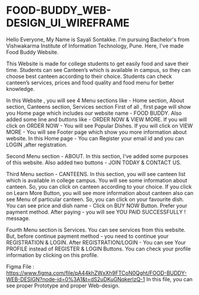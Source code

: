 # FOOD-BUDDY_WEB-DESIGN_UI_WIREFRAME
Hello Everyone, My Name is Sayali Sontakke. I'm pursuing Bachelor's from Vishwakarma Institute of Information Technology, Pune. Here, I've made Food Buddy Website.

This Website is made for college students to get easily food and save their time. Students can see Canteen’s which is available in campus, so they can choose best canteen according to their choice. Students can check canteen’s services, prices and food quality and food menu for better knowledge.

In this Website , you will see 4 Menu sections like - Home section, About section, Canteens section, Services section
First of all , first page will show you Home page which includes our website name - FOOD BUDDY. Also added some line and buttons like - ORDER NOW & VIEW MORE.
If you will click on ORDER NOW - You will see Popular Dishes.
If you will click on VIEW MORE - You will see Footer page which show you more information about website.
In this Home page - You can Register your email id and you can LOGIN ,after registration.

Second Menu section - ABOUT. In this section, I've added some purposes of this website. Also added two buttons - JOIN TODAY & CONTACT US. 

Third Menu section - CANTEENS. In this section, you will see canteen list which is available in college campus. You will see some information about canteen. So, you can click on canteen according to your choice.
If you click on Learn More Button, you will see more information about canteen also can see Menu of particular canteen. So, you can click on your favourite dish. You can see price and dish name - Click on BUY NOW Button. Prefer your payment method. After paying - you will see YOU PAID SUCCESSFULLY ! message.

Fourth Menu section is Services. You can see services from this website.
But, before continue payment method - you need to continue your REGISTRATION & LOGIN. 
After REGISTRATION/LOGIN - You can see Your PROFILE instead of REGISTER & LOGIN Buttons.
You can check your profile information by clicking on this profile.

Figma File : https://www.figma.com/file/pA44khZWxXh9FTCoN0Qght/FOOD-BUDDY-WEB-DESIGN?node-id=0%3A1&t=dS2uDKuGNqkerlzQ-1
In this file, you can see proper Prototype and proper Web-design.
